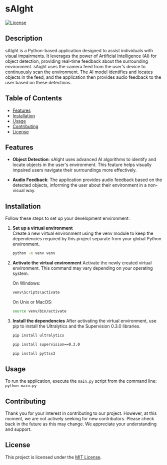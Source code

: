 # sAIght

[![License](https://img.shields.io/badge/license-MIT-blue.svg)](LICENSE)

## Description

sAIght is a Python-based application designed to assist individuals with visual impairments. It leverages the power of Artificial Intelligence (AI) for object detection, providing real-time feedback about the surrounding environment.
sAight uses the camera feed from the user's device to continuously scan the environment. The AI model identifies and locates objects in the feed, and the application then provides audio feedback to the user based on these detections.


## Table of Contents

- [Features](#features)
- [Installation](#installation)
- [Usage](#usage)
- [Contributing](#contributing)
- [License](#license)

## Features

- **Object Detection**: sAIght uses advanced AI algorithms to identify and locate objects in the user's environment. This feature helps visually impaired users navigate their surroundings more effectively.

- **Audio Feedback**: The application provides audio feedback based on the detected objects, informing the user about their environment in a non-visual way.

## Installation

Follow these steps to set up your development environment:

1. **Set up a virtual environment**  
   Create a new virtual environment using the venv module to keep the dependencies required by this project separate from your global Python environment.

   ```bash
   python -m venv venv
    ```
2. **Activate the virtual environment**
    Activate the newly created virtual environment. This command may vary depending on your operating system.

    On Windows:

   ```bash
   venv\Scripts\activate
    ```
    On Unix or MacOS:
    ```bash
    source venv/bin/activate
    ```
3. **Install the dependencies**
    After activating the virtual environment, use pip to install the Ultralytics and the Supervision 0.3.0 libraries. 
    ```bash    
    pip install ultralytics
    ```
    ```bash    
    pip install supervision==0.3.0
    ```
    ```bash
    pip install pyttsx3
    ```
## Usage

To run the application, execute the `main.py` script from the command line:
    `python main.py`
## Contributing

Thank you for your interest in contributing to our project. However, at this moment, we are not actively seeking for new contributors. Please check back in the future as this may change. We appreciate your understanding and support.

## License

This project is licensed under the [MIT License](LICENSE.md).
